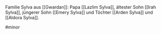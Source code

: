 Familie Sylva aus [[Gwardan]]:
Papa [[Lazlim Sylva]], ältester Sohn [[Irah Sylva]], jüngerer Sohn [[Emery Sylva]] und Töchter [[Arden Sylva]] und [[Aldora Sylva]].

#minor 